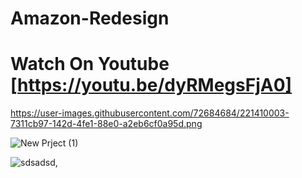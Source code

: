 # Amazon-Redesign

# Watch On Youtube [https://youtu.be/dyRMegsFjA0]


https://user-images.githubusercontent.com/72684684/221410003-7311cb97-142d-4fe1-88e0-a2eb6cf0a95d.png

![New Prject (1)](https://user-images.githubusercontent.com/72684684/135253136-34329b0d-99b2-4008-8479-495a39904226.png)

![sdsadsd](https://user-images.githubusercontent.com/72684684/221410102-a823a56f-e9ce-4362-bb82-13cabf3dc986.png),
